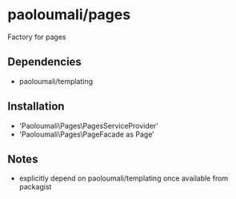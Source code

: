 # paoloumali/pages

Factory for pages

## Dependencies

- paoloumali/templating

## Installation

- 'Paoloumali\Pages\PagesServiceProvider'
- 'Paoloumali\Pages\PageFacade as Page'

## Notes

- explicitly depend on paoloumali/templating once available from packagist